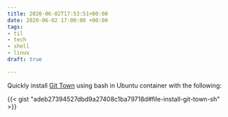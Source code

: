 ```yaml
---
title: 2020-06-02T17:53:51+00:00
date: 2020-06-02 17:00:00 +00:00
tags:
- til
- tech
- shell
- linux
draft: true

---
```

Quickly install [Git Town](https://github.com/git-town/git-town) using bash in Ubuntu container with the following:

{{< gist "adeb27394527dbd9a27408c1ba79718d#file-install-git-town-sh" >}}